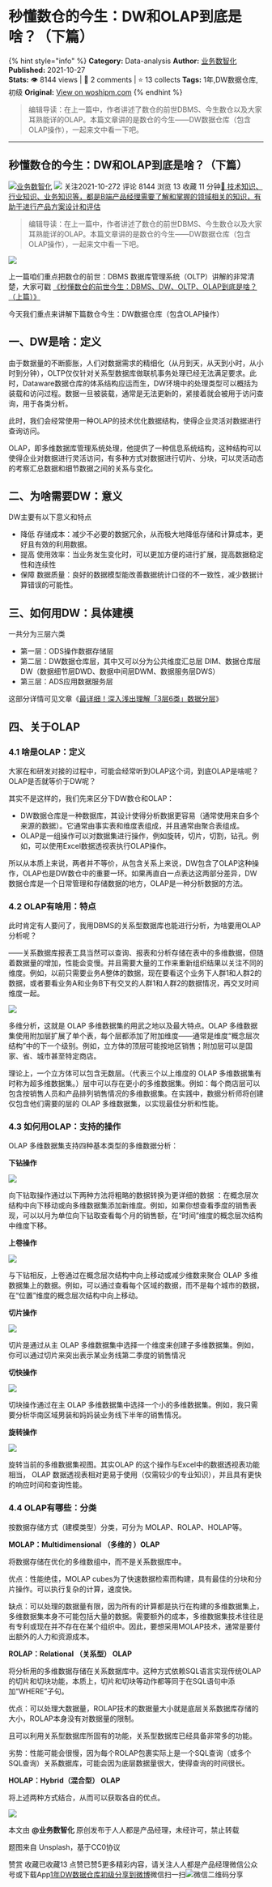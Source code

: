 # 秒懂数仓的今生：DW和OLAP到底是啥？（下篇）
{% hint style="info" %}
**Category:** Data-analysis
**Author:** [业务数智化](https://www.woshipm.com/u/633959)
**Published:** 2021-10-27  
**Stats:** 👁️ 8144 views | 💬 2 comments | ⭐ 13 collects
**Tags:** 1年,DW数据仓库,初级
**Original:** [View on woshipm.com](https://www.woshipm.com/data-analysis/5191308.html)
{% endhint %}
> 编辑导读：在上一篇中，作者讲述了数仓的前世DBMS、今生数仓以及大家耳熟能详的OLAP。本篇文章讲的是数仓的今生——DW数据仓库（包含OLAP操作），一起来文中看一下吧。

---

## 秒懂数仓的今生：DW和OLAP到底是啥？（下篇）

[![](https://image.woshipm.com/wp-files/2021/09/gpkviHfeJhAREqytPYRw.png!/both/72x72)](https://www.woshipm.com/u/633959)[业务数智化](https://www.woshipm.com/u/633959) ![](https://static.woshipm.com/tag/1101_1@2x.png) 关注2021-10-272 评论 8144 浏览 13 收藏 11 分钟[🔗 技术知识、行业知识、业务知识等，都是B端产品经理需要了解和掌握的领域相关的知识，有助于进行产品方案设计和评估](https://ke.qidianla.com/courses/bcpm)

> 编辑导读：在上一篇中，作者讲述了数仓的前世DBMS、今生数仓以及大家耳熟能详的OLAP。本篇文章讲的是数仓的今生——DW数据仓库（包含OLAP操作），一起来文中看一下吧。

![](https://image.woshipm.com/wp-files/2021/10/YY1Ohh5nBxXfTqzPSj5E.jpg)

上一篇咱们重点把数仓的前世：DBMS 数据库管理系统（OLTP）讲解的非常清楚，大家可戳 [《秒懂数仓的前世今生：DBMS、DW、OLTP、OLAP到底是啥？（上篇）》](http://www.woshipm.com/data-analysis/5188427.html)

今天我们重点来讲解下篇数仓今生：DW数据仓库（包含OLAP操作）

## 一、DW是啥：定义

由于数据量的不断膨胀，人们对数据需求的精细化（从月到天，从天到小时，从小时到分钟），OLTP仅仅针对关系型数据库做联机事务处理已经无法满足要求。此时，Dataware数据仓库的体系结构应运而生，DW环境中的处理类型可以概括为装载和访问过程。数据一旦被装载，通常是无法更新的，紧接着就会被用于访问查询，用于各类分析。

此时，我们会经常使用一种OLAP的技术优化数据结构，使得企业灵活对数据进行查询访问。

OLAP，即多维数据库管理系统处理，他提供了一种信息系统结构，这种结构可以使得企业对数据进行灵活访问，有多种方式对数据进行切片、分块，可以灵活动态的考察汇总数据和细节数据之间的关系与变化。

## 二、为啥需要DW：意义

DW主要有以下意义和特点

*   降低 存储成本：减少不必要的数据冗余，从而极大地降低存储和计算成本，更好且有效的利用数据。
*   提高 使用效率：当业务发生变化时，可以更加方便的进行扩展，提高数据稳定性和连续性
*   保障 数据质量：良好的数据模型能改善数据统计口径的不一致性，减少数据计算错误的可能性。

## 三、如何用DW：具体建模

一共分为三层六类

*   第一层：ODS操作数据存储层
*   第二层：DW数据仓库层，其中又可以分为公共维度汇总层 DIM、数据仓库层DW（数据细节层DWD、数据中间层DWM、数据服务层DWS）
*   第三层：ADS应用数据服务层

这部分详情可见文章《[最详细！深入浅出理解「3层6类」数据分层](http://www.woshipm.com/data-analysis/5155511.html)》

## 四、关于OLAP

### 4.1 啥是OLAP：定义

大家在和研发对接的过程中，可能会经常听到OLAP这个词，到底OLAP是啥呢？OLAP是否就等价于DW呢？

其实不是这样的，我们先来区分下DW数仓和OLAP：

*   DW数据仓库是一种数据库，其设计使得分析数据更容易（通常使用来自多个来源的数据）。它通常由事实表和维度表组成，并且通常由聚合表组成。
*   OLAP是一组操作可以对数据集进行操作，例如旋转，切片，切割，钻孔。例如，可以使用Excel数据透视表执行OLAP操作。

所以从本质上来说，两者并不等价，从包含关系上来说，DW包含了OLAP这种操作，OLAP也是DW数仓中的重要一环。如果再直白一点表达这两部分差异，DW数据仓库是一个日常管理和存储数据的地方，OLAP是一种分析数据的方法。

### 4.2 OLAP有啥用：特点

此时肯定有人要问了，我用DBMS的关系型数据库也能进行分析，为啥要用OLAP分析呢？

——关系数据库报表工具当然可以查询、报表和分析存储在表中的多维数据，但随着数据量的增加，性能会变慢。并且需要大量的工作来重新组织结果以关注不同的维度。例如，以前只需要业务A整体的数据，现在要看这个业务下人群1和人群2的数据，或者要看业务A和业务B下有交叉的人群1和人群2的数据情况，再交叉时间维度一起。

![](https://image.woshipm.com/wp-files/2021/11/0N1grAUp6Fyg5XVXWvZQ.png)

多维分析，这就是 OLAP 多维数据集的用武之地以及最大特点。OLAP 多维数据集使用附加层扩展了单个表，每个层都添加了附加维度——通常是维度“概念层次结构”中的下一个级别。例如，立方体的顶层可能按地区销售；附加层可以是国家、省、城市甚至特定商店。

理论上，一个立方体可以包含无数层。（代表三个以上维度的 OLAP 多维数据集有时称为超多维数据集。）层中可以存在更小的多维数据集。例如：每个商店层可以包含按销售人员和产品排列销售情况的多维数据集。在实践中，数据分析师将创建仅包含他们需要的层的 OLAP 多维数据集，以实现最佳分析和性能。

### 4.3 如何用OLAP：支持的操作

OLAP 多维数据集支持四种基本类型的多维数据分析：

**下钻操作**

![](https://image.woshipm.com/wp-files/2021/11/Dt35vkTa3dOaifM0KYLr.png)

向下钻取操作通过以下两种方法将粗略的数据转换为更详细的数据 ：在概念层次结构中向下移动或向多维数据集添加新维度。例如，如果你想查看季度的销售表现，可以以月为单位向下钻取查看每个月的销售额，在“时间”维度的概念层次结构中维度下移。

**上卷操作**

![](https://image.woshipm.com/wp-files/2021/11/iz00ZRHiiOnRwo7DOBEb.png)

与下钻相反，上卷通过在概念层次结构中向上移动或减少维数来聚合 OLAP 多维数据集上的数据。例如，可以通过查看每个区域的数据，而不是每个城市的数据，在“位置”维度的概念层次结构中向上移动。

**切片操作**

![](https://image.woshipm.com/wp-files/2021/11/WtHRfEBbjRPmCN31ymRm.png)

切片是通过从主 OLAP 多维数据集中选择一个维度来创建子多维数据集。例如，你可以通过切片来突出表示某业务线第二季度的销售情况

**切快操作**

![](https://image.woshipm.com/wp-files/2021/11/uFQWrlLHCHfJl0stZDqF.png)

切块操作通过在主 OLAP 多维数据集中选择一个小的多维数据集。例如，我只需要分析华南区域男装和妈妈装业务线下半年的销售情况。

**旋转操作**

![](https://image.woshipm.com/wp-files/2021/11/c9n8FLJEP0Cp4LoCyBll.png)

旋转当前的多维数据集视图。其实OLAP 的这个操作与Excel中的数据透视表功能相当， OLAP 数据透视表相对更易于使用（仅需较少的专业知识），并且具有更快的响应时间和查询性能。

### 4.4 OLAP有哪些：分类

按数据存储方式（建模类型）分类，可分为 MOLAP、ROLAP、HOLAP等。

**MOLAP：Multidimensional** **（多维的 ）OLAP**

将数据存储在优化的多维数组中，而不是关系数据库中。

优点：性能绝佳，MOLAP cubes为了快速数据检索而构建，具有最佳的分块和分片操作。可以执行复杂的计算，速度快。

缺点：可以处理的数据量有限，因为所有的计算都是执行在构建的多维数据集上，多维数据集本身不可能包括大量的数据。需要额外的成本，多维数据集技术往往是有专利或现在并不存在在某个组织中。因此，要想采用MOLAP技术，通常是要付出额外的人力和资源成本。

**ROLAP：Relational （关系型） OLAP**

将分析用的多维数据存储在关系数据库中。这种方式依赖SQL语言实现传统OLAP的切片和切块功能，本质上，切片和切块等动作都等同于在SQL语句中添加“WHERE”子句。

优点：可以处理大数据量，ROLAP技术的数据量大小就是底层关系数据库存储的大小，ROLAP本身没有对数据量的限制。

且可以利用关系型数据库所固有的功能，关系型数据库已经具备非常多的功能。

劣势：性能可能会很慢，因为每个ROLAP包裹实际上是一个SQL查询（或多个SQL查询）关系数据库，可能会因为底层数据量很大，使得查询的时间很长。

**HOLAP：Hybrid（混合型） OLAP**

将上述两种方式结合，从而可以获取各自的优点。

![](https://image.woshipm.com/wp-files/2021/11/uaKqRgOAlJKCV3YUHTNa.png)

本文由 **@业务数智化** 原创发布于人人都是产品经理，未经许可，禁止转载

题图来自 Unsplash，基于CC0协议

赞赏 收藏已收藏13 点赞已赞5更多精彩内容，请关注人人都是产品经理微信公众号或下载App[1年](https://www.woshipm.com/tag/1%e5%b9%b4)[DW数据仓库](https://www.woshipm.com/tag/dw%e6%95%b0%e6%8d%ae%e4%bb%93%e5%ba%93)[初级](https://www.woshipm.com/tag/%e5%88%9d%e7%ba%a7)[分享到微博](https://service.weibo.com/share/share.php?appkey=2775287854&title=秒懂数仓的今生：DW和OLAP到底是啥？（下篇）&url=https://www.woshipm.com/data-analysis/5191308.html&pic=https://image.woshipm.com/wp-files/2021/10/YY1Ohh5nBxXfTqzPSj5E.jpg)微信扫一扫![微信二维码](https://api.pwmqr.com/qrcode/create/?url=https://www.woshipm.com/data-analysis/5191308.html)分享